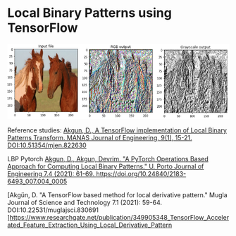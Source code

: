 # Local Binary Patterns using TensorFlow
![alt text](images/lpb_rgb_gray.png)

Reference studies:
[Akgun, D., A TensorFlow implementation of Local Binary Patterns Transform. MANAS Journal of Engineering, 9(1), 15-21. DOI:10.51354/mjen.822630](https://www.researchgate.net/publication/363250644_A_TensorFlow_implementation_of_Local_Binary_Patterns_Transform)

LBP Pytorch
[Akgun, D., Akgun, Devrim. "A PyTorch Operations Based Approach for Computing Local Binary Patterns." U. Porto Journal of Engineering 7.4 (2021): 61-69. https://doi.org/10.24840/2183-6493_007.004_0005 ](https://www.researchgate.net/publication/356572689_PyTorch_Operations_Based_Approach_for_Computing_Local_Binary_Patterns)

[Akgün, D. "A TensorFlow based method for local derivative pattern." Mugla Journal of Science and Technology 7.1 (2021): 59-64. DOI:10.22531/muglajsci.830691 ]https://www.researchgate.net/publication/349905348_TensorFlow_Accelerated_Feature_Extraction_Using_Local_Derivative_Pattern
